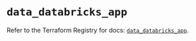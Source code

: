 # `data_databricks_app`

Refer to the Terraform Registry for docs: [`data_databricks_app`](https://registry.terraform.io/providers/databricks/databricks/1.82.0/docs/data-sources/app).
